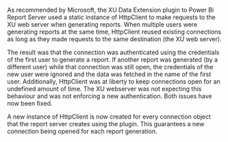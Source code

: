 As recommended by Microsoft, the XU Data Extension plugin to Power Bi Report Server used a static instance of HttpClient to make requests to the XU web server when generating reports. When multiple users were generating reports at the same time, HttpClient reused existing connections as long as they made requests to the same destination (the XU web server).

The result was that the connection was authenticated using the credentials of the first user to generate a report. If another report was generated (by a different user) while that connection was still open, the credentials of the new user were ignored and the data was fetched in the name of the first user. Additionally, HttpClient was at liberty to keep connections open for an undefined amount of time. The XU webserver was not expecting this behaviour and was not enforcing a new authentication. Both issues have now been fixed.

A new instance of HttpClient is now created for every connection object that the report server creates using the plugin. This guarantees a new connection being opened for each report generation.

